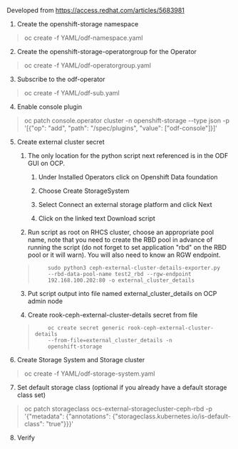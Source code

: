 Developed from <https://access.redhat.com/articles/5683981>

1.  Create the openshift-storage namespace

>    oc create -f YAML/odf-namespace.yaml

2.  Create the openshift-storage-operatorgroup for the Operator

> oc create -f YAML/odf-operatorgroup.yaml

3.  Subscribe to the odf-operator

> oc create -f YAML/odf-sub.yaml

4.  Enable console plugin

> oc patch console.operator cluster -n openshift-storage --type
    json -p \'\[{\"op\": \"add\", \"path\": \"/spec/plugins\",
    \"value\": \[\"odf-console\"\]}\]\'

5.  Create external cluster secret

	1.  The only location for the python script next referenced is in
	    the ODF GUI on OCP.
	    
		1.  Under Installed Operators click on Openshift Data foundation
		
		2. Choose Create StorageSystem
		
		3. Select Connect an external storage platform and click Next
		
		4. Click on the linked text Download script
		
	2.  Run script as root on RHCS cluster, choose an appropriate pool
	    name, note that you need to create the RBD pool in advance of
	    running the script (do not forget to set application \"rbd\"
	    on the RBD pool or it will warn). You will also need to know
	    an RGW endpoint.
	
	>         sudo python3 ceph-external-cluster-details-exporter.py
	>         --rbd-data-pool-name test2_rbd --rgw-endpoint
	>         192.168.100.202:80 -o external_cluster_details
	
	3.  Put script output into file named external_cluster_details on
	    OCP admin node
	
	4.  Create rook-ceph-external-cluster-details secret from file
	
	>         oc create secret generic rook-ceph-external-cluster-details
	>         --from-file=external_cluster_details -n
	>         openshift-storage
	
6.  Create Storage System and Storage cluster

> oc create -f YAML/odf-storage-system.yaml

7.  Set default storage class (optional if you already have a default
    storage class set)

> oc patch storageclass ocs-external-storagecluster-ceph-rbd -p
> \'{\"metadata\": {\"annotations\":
> {\"storageclass.kubernetes.io/is-default-class\": \"true\"}}}\'

8.  Verify
